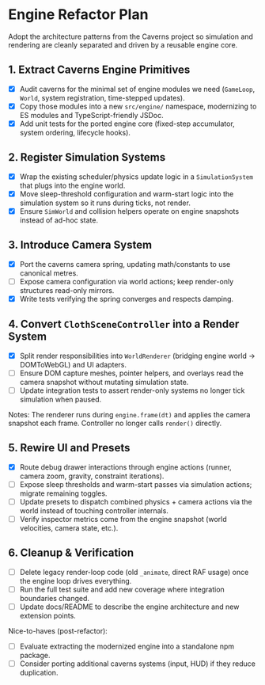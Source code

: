 # Engine Refactor Plan

Adopt the architecture patterns from the Caverns project so simulation and rendering are cleanly separated and driven by a reusable engine core.

## 1. Extract Caverns Engine Primitives

- [x] Audit caverns for the minimal set of engine modules we need (`GameLoop`, `World`, system registration, time-stepped updates).
- [x] Copy those modules into a new `src/engine/` namespace, modernizing to ES modules and TypeScript-friendly JSDoc.
- [x] Add unit tests for the ported engine core (fixed-step accumulator, system ordering, lifecycle hooks).

## 2. Register Simulation Systems

- [x] Wrap the existing scheduler/physics update logic in a `SimulationSystem` that plugs into the engine world.
- [x] Move sleep-threshold configuration and warm-start logic into the simulation system so it runs during ticks, not render.
- [x] Ensure `SimWorld` and collision helpers operate on engine snapshots instead of ad-hoc state.

## 3. Introduce Camera System

- [x] Port the caverns camera spring, updating math/constants to use canonical metres.
- [ ] Expose camera configuration via world actions; keep render-only structures read-only mirrors.
- [x] Write tests verifying the spring converges and respects damping.

## 4. Convert `ClothSceneController` into a Render System

- [x] Split render responsibilities into `WorldRenderer` (bridging engine world → DOMToWebGL) and UI adapters.
- [ ] Ensure DOM capture meshes, pointer helpers, and overlays read the camera snapshot without mutating simulation state.
- [ ] Update integration tests to assert render-only systems no longer tick simulation when paused.

Notes: The renderer runs during `engine.frame(dt)` and applies the camera snapshot each frame. Controller no longer calls `render()` directly.

## 5. Rewire UI and Presets

- [x] Route debug drawer interactions through engine actions (runner, camera zoom, gravity, constraint iterations).
- [ ] Expose sleep thresholds and warm-start passes via simulation actions; migrate remaining toggles.
- [ ] Update presets to dispatch combined physics + camera actions via the world instead of touching controller internals.
- [ ] Verify inspector metrics come from the engine snapshot (world velocities, camera state, etc.).

## 6. Cleanup & Verification

- [ ] Delete legacy render-loop code (old `_animate`, direct RAF usage) once the engine loop drives everything.
- [ ] Run the full test suite and add new coverage where integration boundaries changed.
- [ ] Update docs/README to describe the engine architecture and new extension points.

Nice-to-haves (post-refactor):
- [ ] Evaluate extracting the modernized engine into a standalone npm package.
- [ ] Consider porting additional caverns systems (input, HUD) if they reduce duplication.
